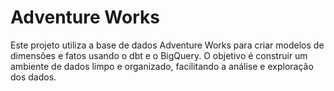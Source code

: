 # Adventure Works

Este projeto utiliza a base de dados Adventure Works para criar modelos de dimensões e fatos usando o dbt e o BigQuery. O objetivo é construir um ambiente de dados limpo e organizado, facilitando a análise e exploração dos dados.
